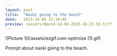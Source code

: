 ```yaml
---
layout: post
title:  "Naoki going to the beach"
date:   2015-10-06 15:39:40
preview: /assets/Beeld-14-04-2023-18-21-55.tiff
---
```


![Picture 1](/assets/ezgif.com-optimize (1).gif)

Prompt about naoki going to the beach.
